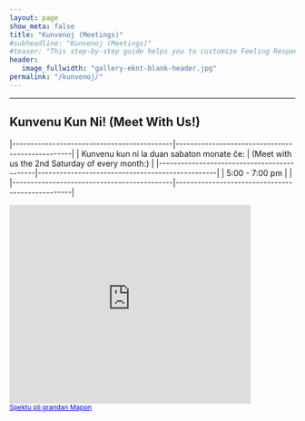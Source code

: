 ```yaml
---
layout: page
show_meta: false
title: "Kunvenoj (Meetings)"
#subheadline: "Kunvenoj (Meetings)"
#teaser: "This step-by-step guide helps you to customize Feeling Responsive to your needs."
header:
   image_fullwidth: "gallery-eknt-blank-header.jpg"
permalink: "/kunvenoj/"
---
```


--------------------------


## Kunvenu Kun Ni! (Meet With Us!)

|--------------------------------------------|-------------------------------------------------|
| Kunvenu kun ni la duan sabaton monate ĉe:  | (Meet with us the 2nd Saturday of every month:) |
|--------------------------------------------|-------------------------------------------------|
| 5:00 - 7:00 pm                             |                                                 |
|--------------------------------------------|-------------------------------------------------|



<!-- The map of the Central Market meeting -->
<iframe width="425" height="350" frameborder="0" scrolling="no" marginheight="0" marginwidth="0" src="https://maps.google.com/?ie=UTF8&amp;ll=32.849404,-96.76871&amp;spn=0.005863,0.007188&amp;t=h&amp;z=17&amp;output=embed"></iframe><br /><small><a href="https://maps.google.com/?ie=UTF8&amp;ll=32.849404,-96.76871&amp;spn=0.005863,0.007188&amp;t=h&amp;z=18&amp;source=embed" style="color:#0000FF;text-align:left">Spektu pli grandan Mapon</a></small>
